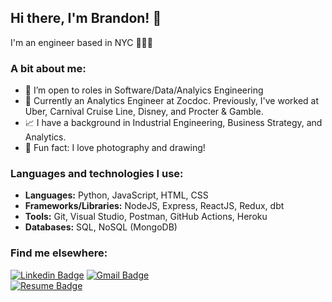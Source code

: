 ## Hi there, I'm Brandon! 👋
I'm an engineer based in NYC 👨🏼‍💻

### A bit about me:
- 🔭 I’m open to roles in Software/Data/Analyics Engineering
- 💼 Currently an Analytics Engineer at Zocdoc. Previously, I've worked at Uber, Carnival Cruise Line, Disney, and Procter & Gamble.
- 📈 I have a background in Industrial Engineering, Business Strategy, and Analytics.
- 📸 Fun fact: I love photography and drawing!

### Languages and technologies I use:
* __Languages:__ Python, JavaScript, HTML, CSS
* __Frameworks/Libraries:__ NodeJS, Express, ReactJS, Redux, dbt
* __Tools:__ Git, Visual Studio, Postman, GitHub Actions, Heroku
* __Databases:__ SQL, NoSQL (MongoDB)

### Find me elsewhere:
[![Linkedin Badge](https://img.shields.io/badge/-LinkedIn-blue?style=for-the-badge&logo=Linkedin&logoColor=white&link=https://linkedin.com/in/brandonpeebles)](https://linkedin.com/in/brandonpeebles)
[![Gmail Badge](https://img.shields.io/badge/-Gmail-c14438?style=for-the-badge&logo=Gmail&logoColor=white&link=mailto:peeblesbrandon@gmail.com)](mailto:peeblesbrandon@gmail.com)   
[![Resume Badge](https://img.shields.io/badge/-Download%20my%20resume-lightgrey?style=for-the-badge&link=https://drive.google.com/file/d/1epzE0hbqVboUXDSbzJMXHqdmFYcz69lz/view?usp=sharing)](https://drive.google.com/file/d/1epzE0hbqVboUXDSbzJMXHqdmFYcz69lz/view?usp=sharing)
